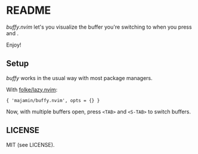 # README

_buffy.nvim_ let's you visualize the buffer you're switching to
when you press _<TAB>_ and _<S-TAB>_.

Enjoy!

## Setup

_buffy_ works in the usual way with most package managers.

With [folke/lazy.nvim](https://github.com/folke/lazy.nvim):

`{ 'majamin/buffy.nvim', opts = {} }`

Now, with multiple buffers open, press `<TAB>` and `<S-TAB>` to switch buffers.

## LICENSE

MIT (see LICENSE).
